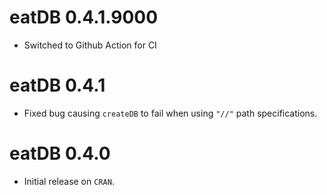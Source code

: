 # eatDB 0.4.1.9000

* Switched to Github Action for CI

# eatDB 0.4.1

* Fixed bug causing `createDB` to fail when using `"//"` path specifications.

# eatDB 0.4.0

* Initial release on `CRAN`.

